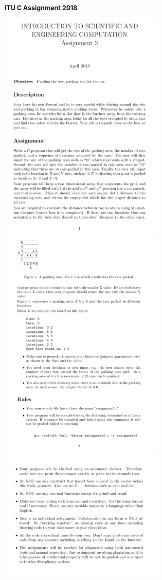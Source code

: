 ## ITU C Assignment 2018
  
  ![alt text](https://github.com/samedsay/PROJECTS/blob/master/FreeCarParking/C1.png)
  ![alt text](https://github.com/samedsay/PROJECTS/blob/master/FreeCarParking/C2.png)
  ![alt text](https://github.com/samedsay/PROJECTS/blob/master/FreeCarParking/C3.png)

